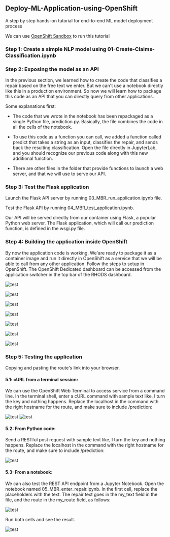 ## Deploy-ML-Application-using-OpenShift

A step by step hands-on tutorial for end-to-end ML model deployment process

We can use [OpenShift Sandbox](https://developers.redhat.com/developer-sandbox/activities/use-rhods-to-master-nlp) to run this tutorial


### Step 1: Create a simple NLP model using  01-Create-Claims-Classification.ipynb

### Step 2: Exposing the model as an API

In the previous section, we learned how to create the code that classifies a repair based on the free text we enter. But we can't use a notebook directly like this in a production environment. So now we will learn how to package this code as an API that you can directly query from other applications.

Some explanations first:

* The code that we wrote in the notebook has been repackaged as a single Python file, prediction.py. Basically, the file combines the code in all the cells of the notebook.

* To use this code as a function you can call, we added a function called predict that takes a string as an input, classifies the repair, and sends back the resulting classification. Open the file directly in JupyterLab, and you should recognize our previous code along with this new additional function.

* There are other files in the folder that provide functions to launch a web server, and that we will use to serve our API.

### Step 3: Test the Flask application

Launch the Flask API server by running 03_MBR_run_application.ipynb file.  

Test the Flask API by running 04_MBR_test_application.ipynb.

Our API will be served directly from our container using Flask, a popular Python web server.  The Flask application, which will call our prediction function, is defined in the wsgi.py file.

### Step 4: Building the application inside OpenShift

By now the application code is working, We'are ready to package it as a container image and run it directly in OpenShift as a service that we will be able to call from any other application. Follow the steps to setup in OpenShift. The OpenShift Dedicated dashboard can be accessed from the application switcher in the top bar of the RHODS dashboard. 

![test](https://github.com/JasonSCFu/Deploy-ML-Application-using-OpenShift/blob/main/Images/nlp_sandbox_figure_9.1.jpg)

![test](https://github.com/JasonSCFu/Deploy-ML-Application-using-OpenShift/blob/main/Images/nlp_sandbox_figure_9.2.jpg)

![test](https://github.com/JasonSCFu/Deploy-ML-Application-using-OpenShift/blob/main/Images/nlp_sandbox_figure_9.3.png)

![test](https://github.com/JasonSCFu/Deploy-ML-Application-using-OpenShift/blob/main/Images/nlp_sandbox_figure_9.4.png)

![test](https://github.com/JasonSCFu/Deploy-ML-Application-using-OpenShift/blob/main/Images/nlp_sandbox_figure_9.5.png)

![test](https://github.com/JasonSCFu/Deploy-ML-Application-using-OpenShift/blob/main/Images/nlp_sandbox_figure_9.6.png)

![test](https://github.com/JasonSCFu/Deploy-ML-Application-using-OpenShift/blob/main/Images/nlp_sandbox_figure_9.7.1.png)





### Step 5: Testing the application

Copying and pasting the route's link into your browser.

#### 5.1: cURL from a terminal session:

We can use the OpenShift Web Terminal to access service from a command line.
In the terminal shell, enter a cURL command with sample text like, I turn the key and nothing happens. Replace the localhost in the command with the right hostname for the route, and make sure to include /prediction:

![test](https://github.com/JasonSCFu/Deploy-ML-Application-using-OpenShift/blob/main/Images/nlp_sandbox_figure_10.2.png)
![test](https://github.com/JasonSCFu/Deploy-ML-Application-using-OpenShift/blob/main/Images/nlp_sandbox_figure_10.2.1.png)

#### 5.2: From Python code:

Send a RESTful post request with sample text like, I turn the key and nothing happens. Replace the localhost in the command with the right hostname for the route, and make sure to include /prediction:

![test](https://github.com/JasonSCFu/Deploy-ML-Application-using-OpenShift/blob/main/Images/nlp_sandbox_figure_10.3.png)


#### 5.3: From a notebook:

We can also test the REST API endpoint from a Jupyter Notebook. Open the notebook named 05_MBR_enter_repair.ipynb. In the first cell, replace the placeholders with the text.
The repair text goes in the my_text field in the file, and the route in the my_route field, as follows:

![test](https://github.com/JasonSCFu/Deploy-ML-Application-using-OpenShift/blob/main/Images/nlp_sandbox_figure_10.4.png)


Run both cells and see the result.

![test](https://github.com/JasonSCFu/Deploy-ML-Application-using-OpenShift/blob/main/Images/nlp_sandbox_figure_10.4.1.png)

